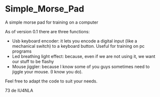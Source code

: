 # Simple_Morse_Pad
A simple morse pad for training on a computer

As of version 0.1 there are three functions:
- Usb keyboard encoder: it lets you encode a digital input (like a mechanical switch) to a keyboard button. Useful for training on pc programs
- Led breathing light effect: because, even if we are not using it, we want our stuff to be flashy
- Mouse jiggler: because I know some of you guys sometimes need to jiggle your mouse. (I know you do).

Feel free to adapt the code to suit your needs.

73 de IU4NLA
